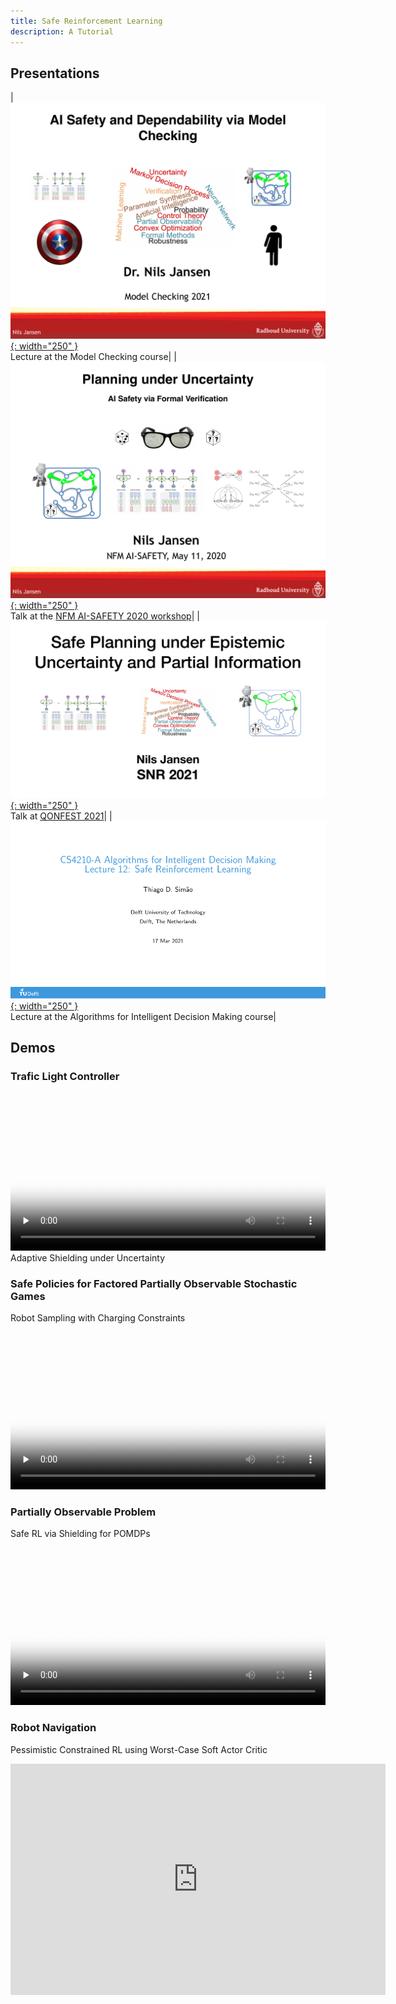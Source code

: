 ```yaml
---
title: Safe Reinforcement Learning
description: A Tutorial
---
```



## Presentations

| [![Octocat](/assets/slides/AI_Safety_2021_Thumbnail.png){: width="250" }](/assets/slides/AI_Safety_2021.pdf) <br /> Lecture at the Model Checking course|
| [![Octocat](/assets/slides/NFM_AI_Safety_2020_Thumbnail.png){: width="250" }](/assets/slides/NFM_AI_Safety_2020.pdf) <br /> Talk at the [NFM AI-SAFETY 2020 workshop](https://sites.google.com/stanford.edu/nfm-ai-safety-20/speakers)|
| [![Octocat](/assets/slides/SNR_2021_Thumbnail.png){: width="250" }](/assets/slides/SNR_2021.pdf) <br /> Talk at [QONFEST 2021](https://qonfest2021.lacl.fr/speakers.php)|
| [![Octocat](/assets/slides/safe_rl_lecture_2021_TUDelft_Thumbnail.png){: width="250" }](/assets/slides/safe_rl_lecture_2021_TUDelft.pdf) <br /> Lecture at the Algorithms for Intelligent Decision Making course|


## Demos



### Trafic Light Controller

<div class="text-center" style="max-width: 600px; max-height: 600px">
    <video tabindex="0" controls="" preload="none" style="width: 100%    !important; height: auto   !important;" poster="{{ site.baseurl }}/assets/videos/Adaptive_Shielding_01_Thumbnail.png">
        <source src="/assets/videos/Adaptive_Shielding_01.mp4" type="video/mp4">
    </video>
</div>
Adaptive Shielding under Uncertainty


### Safe Policies for Factored Partially Observable Stochastic Games

Robot Sampling with Charging Constraints
<div class="text-center" style="max-width: 600px; max-height: 600px">
    <video tabindex="0" controls="" preload="none" style="width: 100%    !important; height: auto   !important;" poster="{{ site.baseurl }}/assets/videos/SafePoliciesFactoredPOSGs_Thumbnail.png">
        <source src="/assets/videos/SafePoliciesFactoredPOSGs.mp4" type="video/mp4">
    </video>
</div>

### Partially Observable Problem

Safe RL via Shielding for POMDPs
<div class="text-center" style="max-width: 600px; max-height: 600px">
    <video tabindex="0" controls="" preload="none" style="width: 100%    !important; height: auto   !important;" poster="{{ site.baseurl }}/assets/videos/SafeRL_POMDPs_Thumbnail.png">
        <source src="/assets/videos/SafeRL_POMDPs.mp4" type="video/mp4">
    </video>
</div>

### Robot Navigation

Pessimistic Constrained RL using Worst-Case Soft Actor Critic
<div class="text-center" style="max-width: 600px; max-height: 600px">
	<iframe width="600" height="370" src="https://www.youtube.com/embed/OR9xD1_4_aU" title="YouTube video player" frameborder="0" allow="accelerometer; autoplay; clipboard-write; encrypted-media; gyroscope; picture-in-picture" allowfullscreen>
	</iframe>
</div>
